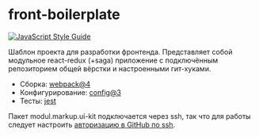 # front-boilerplate
[![JavaScript Style Guide](https://img.shields.io/badge/code_style-modul-brightgreen.svg)](https://github.com/brcportal2/eslint-config-modul)

Шаблон проекта для разработки фронтенда. Представляет собой модульное react-redux (+saga) приложение с подключённым репозиторием общей вёрстки и настроенными гит-хуками.

- Сборка: [webpack@4](https://github.com/webpack/webpack)
- Конфигурирование: [config@3](https://github.com/lorenwest/node-config)
- Тесты: [jest](https://jestjs.io/)

Пакет modul.markup.ui-kit подключается через ssh, так что для работы следует настроить [авторизацию в GitHub по ssh](https://help.github.com/articles/adding-a-new-ssh-key-to-your-github-account/).